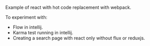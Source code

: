 Example of react with hot code replacement with webpack.

To experiment with:
- Flow in intellij.
- Karma test running in intellij.
- Creating a search page with react only without flux or reduxjs.